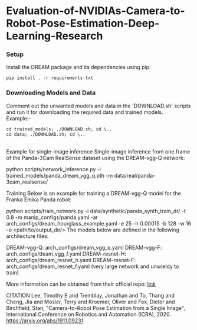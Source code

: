 # Evaluation-of-NVIDIAs-Camera-to-Robot-Pose-Estimation-Deep-Learning-Research

<h3> Setup </h3>
Install the DREAM package and its dependencies using pip:

```
pip install . -r requirements.txt
```

<h3> Downloading Models and Data </h3>
Comment out the unwanted models and data in the 'DOWNLOAD.sh' scripts and run it for downloading the required data and trained models. <br>
Example:- <br>

```
cd trained_models; ./DOWNLOAD.sh; cd \..
cd data; ./DOWNLOAD.sh; cd \..
```
<br>
Example for single-image inference
Single-image inference from one frame of the Panda-3Cam RealSense dataset using the DREAM-vgg-Q network:

python scripts/network_inference.py -i trained_models/panda_dream_vgg_q.pth -m data/real/panda-3cam_realsense/

Training
Below is an example for training a DREAM-vgg-Q model for the Franka Emika Panda robot:

python scripts/train_network.py -i data/synthetic/panda_synth_train_dr/ -t 0.8 -m manip_configs/panda.yaml -ar arch_configs/dream_hourglass_example.yaml -e 25 -lr 0.00015 -b 128 -w 16 -o <path/to/output_dir/>
The models below are defined in the following architecture files:

DREAM-vgg-Q: arch_configs/dream_vgg_q.yaml
DREAM-vgg-F: arch_configs/deam_vgg_f.yaml
DREAM-resnet-H: arch_configs/dream_resnet_h.yaml
DREAM-resnet-F: arch_configs/dream_resnet_f.yaml (very large network and unwieldy to train)

More information can be obtained from their official repo: [link](https://github.com/NVlabs/DREAM)

CITATION
  Lee, Timothy E and Tremblay, Jonathan and To, Thang and Cheng, Jia and Mosier, Terry and Kroemer, Oliver and Fox, Dieter and Birchfield, Stan, "Camera-to-Robot Pose Estimation from a Single Image", International Conference on Robotics and Automation (ICRA), 2020. https://arxiv.org/abs/1911.09231

